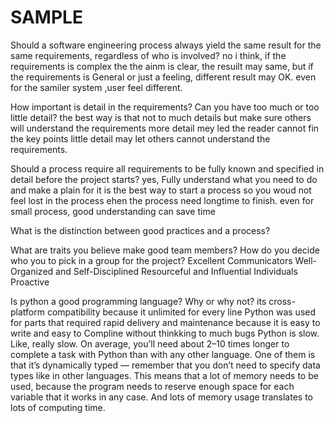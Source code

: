 # SAMPLE
Should a software engineering process always yield the same result for the same requirements, regardless of who is involved?
    no i think, if the requirements is complex the the ainm is clear, the resuilt may same, but if the requirements is General or just a feeling, different result may OK.
    even for the samiler system ,user feel different.


How important is detail in the requirements? Can you have too much or too little detail?
    the best way is that not to much details but make sure others will understand the requirements
    more detail mey led the reader cannot fin the key points
    little detail may let others cannot understand the requirements.


Should a process require all requirements to be fully known and specified in detail before the project starts?
    yes, Fully understand what you need to do and make a plain for it is the best way to start a process so you woud not feel lost in the process ehen the process need longtime to finish. even for small process, good understanding can save time


What is the distinction between good practices and a process?


What are traits you believe make good team members? How do you decide who you to pick in a group for the project?
    Excellent Communicators
    Well-Organized and Self-Disciplined
    Resourceful and Influential Individuals
    Proactive


Is python a good programming language? Why or why not?
    its cross-platform compatibility because it unlimited for every line
    Python was used for parts that required rapid delivery and maintenance because it is easy to write and easy to Compline without thinkking to much bugs
    Python is slow. Like, really slow. On average, you’ll need about 2–10 times longer to complete a task with Python than with any other language.
    One of them is that it’s dynamically typed — remember that you don’t need to specify data types like in other languages. This means that a lot of memory needs to be used, because the program needs to reserve enough space for each variable that it works in any case. And lots of memory usage translates to lots of computing time.